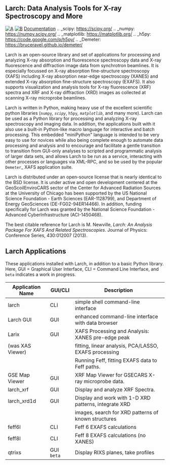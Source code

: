 ## Larch:  Data Analysis Tools for X-ray Spectroscopy and More


[![A](https://github.com/xraypy/xraylarch/actions/workflows/test-ubuntu.yml/badge.svg)](https://github.com/xraypy/xraylarch/actions/workflows/test-ubuntu.yml)
[![B](https://github.com/xraypy/xraylarch/actions/workflows/test-windows.yml/badge.svg)](https://github.com/xraypy/xraylarch/actions/workflows/test-windows.yml)
[Documentation](http://xraypy.github.io/xraylarch)
.. _scipy: https://scipy.org/
.. _numpy: https://numpy.scipy.org/
.. _matplotlib: https://matplotlib.org/
.. _h5py: https://code.google.com/p/h5py/
.. _Demeter: https://bruceravel.github.io/demeter/



Larch is an open-source library and set of applications for processing and
analyzing X-ray absorption and fluorescence spectroscopy data and X-ray
fluorescence and diffraction image data from synchrotron beamlines.  It is
especially focussed on X-ray absorption fine-structure spectroscopy (XAFS)
including X-ray absorption near-edge spectroscopy (XANES) and extended
X-ray absorption fine-structure spectroscopy (EXAFS). It also supports
visualization and analysis tools for X-ray fluorescence (XRF) spectra and
XRF and X-ray diffraction (XRD) images as collected at scanning X-ray
microprobe beamlines.

Larch is written in Python, making heavy use of the excellent scientific
python libraries (`numpy`_, `scipy`_, `h5py`_, `matplotlib`_, and many
more). Larch can be used as a Python library for processing and analyzing
X-ray spectroscopy and imaging data. In addition, the applications built
with it also use a built-in Python-like macro language for interactive and
batch processing.  This embedded "miniPython" language is intended to be very
easy to use for novices while also being complete enough to automate data
processing and analysis and to encourage and facilitate a gentle transition
to transition from GUI-only analyses to scripted and programmatic analysis
of larger data sets, and allows Larch to be run as a
service, interacting with other processes or languages via XML-RPC, and so
be used by the popular `Demeter`_ XAFS application suite.


Larch is distributed under an open-source license that is nearly identical
to the BSD license.  It is under active and open development centered at
the GeoScoilEnviroCARS sector of the Center for Advanced Radiation Sources at
the University of Chicago has been supported by the US National Science
Foundation - Earth Sciences (EAR-1128799), and Department of Energy
GeoSciences (DE-FG02-94ER14466).  In addition, funding specifically for
Larch was granted by the National Science Foundation - Advanced
CyberInfrastructure (ACI-1450468).

The best citable reference for Larch is M. Newville, *Larch: An Analysis
Package For XAFS And Related Spectroscopies*. Journal of Physics:
Conference Series, 430:012007 (2013).

## Larch Applications

These applications installed with Larch, in addition to a basic Python
library. Here, GUI = Graphical User Interface, CLI = Command Line
Interface, and `beta` indicates a work in progress.


| Application Name  | GUI/CLI    | Description                                            |
| ----------------- |----------- | ------------------------------------------------------ |
| larch             | CLI        | simple shell command-line interface                    |
| Larch GUI         | GUI        | enhanced command-line interface with data browser      |
| Larix             | GUI        | XAFS Processing and Analysis: XANES pre-edge peak      |
| (was XAS Viewer)  |            | fitting, linear analysis, PCA/LASSO, EXAFS processing  |
|                   |            | Running Feff, fitting EXAFS data to Feff paths.        |
| GSE Map Viewer    | GUI        | XRF Map Viewer for GSECARS X-ray microprobe data.      |
| larch_xrf         | GUI        | Display and analyze XRF Spectra.                       |
| larch_xrd1d       | GUI        | Display and work with 1-D XRD patterns, integrate XRD  |
|                   |            | images, search for XRD patterns of known structures    |
| feff6l            | CLI        | Feff 6 EXAFS calculations                              |
| feff8l            | CLI        | Feff 8 EXAFS calculations (no XANES)                   |
| qtrixs            | GUI `beta` | Display RIXS planes, take profiles                     |
